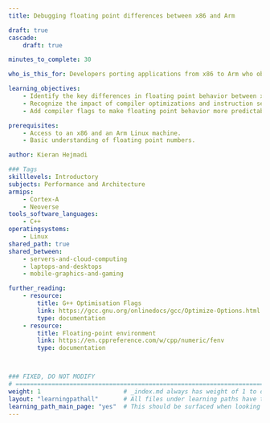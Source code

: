 ```yaml
---
title: Debugging floating point differences between x86 and Arm

draft: true
cascade:
    draft: true

minutes_to_complete: 30

who_is_this_for: Developers porting applications from x86 to Arm who observe different floating point values on each platform.

learning_objectives: 
    - Identify the key differences in floating point behavior between x86 and Arm. 
    - Recognize the impact of compiler optimizations and instruction sets on floating point results.
    - Add compiler flags to make floating point behavior more predictable across platforms.

prerequisites:
    - Access to an x86 and an Arm Linux machine.
    - Basic understanding of floating point numbers.

author: Kieran Hejmadi

### Tags
skilllevels: Introductory
subjects: Performance and Architecture
armips:
    - Cortex-A
    - Neoverse
tools_software_languages:
    - C++
operatingsystems:
    - Linux
shared_path: true
shared_between:
    - servers-and-cloud-computing
    - laptops-and-desktops
    - mobile-graphics-and-gaming

further_reading:
    - resource:
        title: G++ Optimisation Flags 
        link: https://gcc.gnu.org/onlinedocs/gcc/Optimize-Options.html
        type: documentation
    - resource:
        title: Floating-point environment
        link: https://en.cppreference.com/w/cpp/numeric/fenv
        type: documentation



### FIXED, DO NOT MODIFY
# ================================================================================
weight: 1                       # _index.md always has weight of 1 to order correctly
layout: "learningpathall"       # All files under learning paths have this same wrapper
learning_path_main_page: "yes"  # This should be surfaced when looking for related content. Only set for _index.md of learning path content.
---
```

